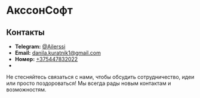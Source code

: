 # АкссонСофт


## Контакты

- **Telegram:** [@Ailerssi](https://t.me/Ailerssi)
- **Email:** [danila.kuratnik1@gmail.com](mailto:danila.kuratnik1@gmail.com)
- **Номер:** [+375447832022](tel:+375447832022)
- 
Не стесняйтесь связаться с нами, чтобы обсудить сотрудничество, идеи или просто поздороваться! Мы всегда рады новым контактам и возможностям.

